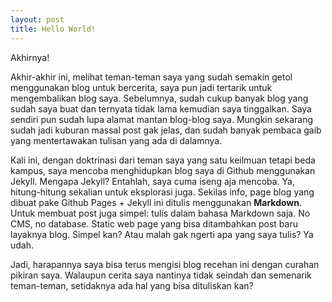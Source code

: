 ```yaml
---
layout: post
title: Hello World!
---
```


Akhirnya!

Akhir-akhir ini, melihat teman-teman saya yang sudah semakin getol menggunakan blog untuk bercerita, saya pun jadi tertarik untuk mengembalikan blog saya. Sebelumnya, sudah cukup banyak blog yang sudah saya buat dan ternyata tidak lama kemudian saya tinggalkan. Saya sendiri pun sudah lupa alamat mantan blog-blog saya. Mungkin sekarang sudah jadi kuburan massal post gak jelas, dan sudah banyak pembaca gaib yang mentertawakan tulisan yang ada di dalamnya.

Kali ini, dengan doktrinasi dari teman saya yang satu keilmuan tetapi beda kampus, saya mencoba menghidupkan blog saya di Github menggunakan Jekyll. Mengapa Jekyll? Entahlah, saya cuma iseng aja mencoba. Ya, hitung-hitung sekalian untuk eksplorasi juga. Sekilas info, page blog yang dibuat pake Github Pages + Jekyll ini ditulis menggunakan **Markdown**. Untuk membuat post juga simpel: tulis dalam bahasa Markdown saja. No CMS, no database. Static web page yang bisa ditambahkan post baru layaknya blog. Simpel kan? Atau malah gak ngerti apa yang saya tulis? Ya udah.

Jadi, harapannya saya bisa terus mengisi blog recehan ini dengan curahan pikiran saya. Walaupun cerita saya nantinya tidak seindah dan semenarik teman-teman, setidaknya ada hal yang bisa dituliskan kan?
